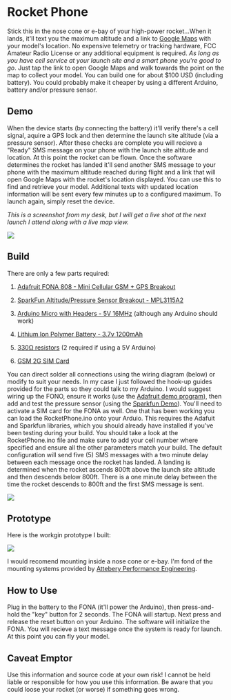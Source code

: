 # Rocket Phone
Stick this in the nose cone or e-bay of your high-power rocket...When it lands, it'll text you the maximum altitude and a link to <a href="https://www.google.com/maps">Google Maps</a> with your model's location. No expensive telemetry or tracking hardware, FCC Amateur Radio License or any additional equipment is required. *As long as you have cell service at your launch site and a smart phone you're good to go*. Just tap the link to open Google Maps and walk towards the point on the map to collect your model. You can build one for about $100 USD (including battery). You could probably make it cheaper by using a different Arduino, battery and/or pressure sensor.

## Demo ##

When the device starts (by connecting the battery) it'll verify there's a cell signal, aquire a GPS lock and then determine the launch site altitude (via a pressure sensor). After these checks are complete you will recieve a "Ready" SMS message on your phone with the launch site altitude and location. At this point the rocket can be flown. Once the software determines the rocket has landed it'll send another SMS message to your phone with the maximum altitude reached during flight and a link that will open Google Maps with the rocket's location displayed. You can use this to find and retrieve your model. Additional texts with updated location information will be sent every few minutes up to a configured maximum. To launch again, simply reset the device. 

*This is a screenshot from my desk, but I will get a live shot at the next launch I attend along with a live map view.*

<img src="https://github.com/robderstadt/RocketPhone/blob/master/images/sms.png"/>


## Build ##

There are only a few parts required:

1. <a href="https://www.adafruit.com/product/2542">Adafruit FONA 808 - Mini Cellular GSM + GPS Breakout</a>

2. <a href="https://www.sparkfun.com/products/11084?_ga=1.61646572.1700220216.1438891900">SparkFun Altitude/Pressure Sensor Breakout - MPL3115A2</a>

3. <a href="https://www.adafruit.com/products/1086">Arduino Micro with Headers - 5V 16MHz</a> (although any Arduino should work)

4. <a href="https://www.adafruit.com/products/258">Lithium Ion Polymer Battery - 3.7v 1200mAh</a>

5. <a href="https://www.sparkfun.com/products/8377">330Ω resistors</a> (2 required if using a 5V Arduino)

6. <a href="https://www.adafruit.com/products/2505">GSM 2G SIM Card</a>

You can direct solder all connections using the wiring diagram (below) or modify to suit your needs. In my case I just followed the hook-up guides provided for the parts so they could talk to my Arduino. I would suggest wiring up the FONO, ensure it works (use the <a href="https://learn.adafruit.com/adafruit-fona-808-cellular-plus-gps-breakout/arduino-test">Adafruit demo program</a>), then add and test the pressure sensor (using the <a href="https://learn.sparkfun.com/tutorials/mpl3115a2-pressure-sensor-hookup-guide?_ga=1.142074610.1700220216.1438891900">Sparkfun Demo</a>). You'll need to activate a SIM card for the FONA as well. One that has been working you can load the RocketPhone.ino onto your Arduio. This requires the Adafuit and Sparkfun libraries, which you should already have installed if you've been testing during your build. You should take a look at the RocketPhone.ino file and make sure to add your cell number where specified and ensure all the other parameters match your build. The default configuration will send five (5) SMS messages with a two minute delay between each message once the rocket has landed. A landing is determined when the rocket ascends 800ft above the launch site altitude and then descends below 800ft. There is a one minute delay between the time the rocket descends to 800ft and the first SMS message is sent.


<img src="https://github.com/robderstadt/RocketPhone/blob/master/images/RocketPhoneFritzing.png"/>


## Prototype ##

Here is the workgin prototype I built:

<img src="https://github.com/robderstadt/RocketPhone/blob/master/images/prototype.png"/>

I would recomend mounting inside a nose cone or e-bay. I'm fond of the mounting systems provided by <a href="http://www.ape-rc.com/#!/Rocketry/c/11909535/inview=product49409110&offset=0&sort=normal"> Attebery Performance Engineering</a>. 

## How to Use ##
Plug in the battery to the FONA (it'll power the Arduino), then press-and-hold the "key" button for 2 seconds. The FONA will startup. Next press and release the reset button on your Arduino. The software will initialize the FONA. You will recieve a text message once the system is ready for launch. At this point you can fly your model.

## Caveat Emptor ##

Use this information and source code at your own risk! I cannot be held liable or responsible for how you use this information. Be aware that you could loose your rocket (or worse) if something goes wrong.
